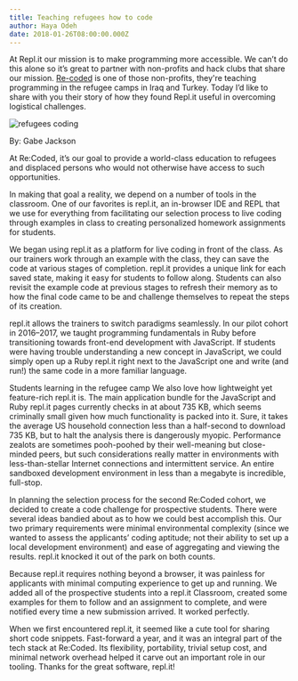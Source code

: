 ```yaml
---
title: Teaching refugees how to code
author: Haya Odeh
date: 2018-01-26T08:00:00.000Z
---
```


At Repl.it our mission is to make programming more accessible. We can’t do this
alone so it’s great to partner with non-profits and hack clubs that share our
mission. [Re-coded](http://www.re-coded.com/) is one of those non-profits, they're
teaching programming in the refugee camps in Iraq and Turkey. Today I’d like to share
with you their story of how they found Repl.it useful in overcoming logistical challenges.

![refugees coding](https://cdn-images-1.medium.com/max/1600/1*lBVMxcsvMHSkghlAo1-5GQ.png)

By: Gabe Jackson

At Re:Coded, it’s our goal to provide a world-class education to refugees and
displaced persons who would not otherwise have access to such opportunities.

In making that goal a reality, we depend on a number of tools in the
classroom. One of our favorites is repl.it, an in-browser IDE and REPL that we
use for everything from facilitating our selection process to live coding
through examples in class to creating personalized homework assignments for
students.

We began using repl.it as a platform for live coding in front of the class. As
our trainers work through an example with the class, they can save the code at
various stages of completion. repl.it provides a unique link for each saved
state, making it easy for students to follow along. Students can also revisit
the example code at previous stages to refresh their memory as to how the final
code came to be and challenge themselves to repeat the steps of its creation.

repl.it allows the trainers to switch paradigms seamlessly. In our pilot cohort
in 2016–2017, we taught programming fundamentals in Ruby before transitioning
towards front-end development with JavaScript. If students were having trouble
understanding a new concept in JavaScript, we could simply open up a Ruby
repl.it right next to the JavaScript one and write (and run!) the same code in a
more familiar language.


Students learning in the refugee camp We also love how lightweight yet
feature-rich repl.it is. The main application bundle for the JavaScript and Ruby
repl.it pages currently checks in at about 735 KB, which seems criminally small
given how much functionality is packed into it. Sure, it takes the average US
household connection less than a half-second to download 735 KB, but to halt the
analysis there is dangerously myopic. Performance zealots are sometimes
pooh-poohed by their well-meaning but close-minded peers, but such
considerations really matter in environments with less-than-stellar Internet
connections and intermittent service. An entire sandboxed development
environment in less than a megabyte is incredible, full-stop.

In planning the selection process for the second Re:Coded cohort, we decided to
create a code challenge for prospective students. There were several ideas
bandied about as to how we could best accomplish this. Our two primary
requirements were minimal environmental complexity (since we wanted to assess
the applicants’ coding aptitude; not their ability to set up a local development
environment) and ease of aggregating and viewing the results. repl.it knocked it
out of the park on both counts.

Because repl.it requires nothing beyond a browser, it was painless for
applicants with minimal computing experience to get up and running. We added all
of the prospective students into a repl.it Classroom, created some examples for
them to follow and an assignment to complete, and were notified every time a new
submission arrived. It worked perfectly.

When we first encountered repl.it, it seemed like a cute tool for sharing short
code snippets. Fast-forward a year, and it was an integral part of the tech
stack at Re:Coded. Its flexibility, portability, trivial setup cost, and minimal
network overhead helped it carve out an important role in our tooling. Thanks
for the great software, repl.it!